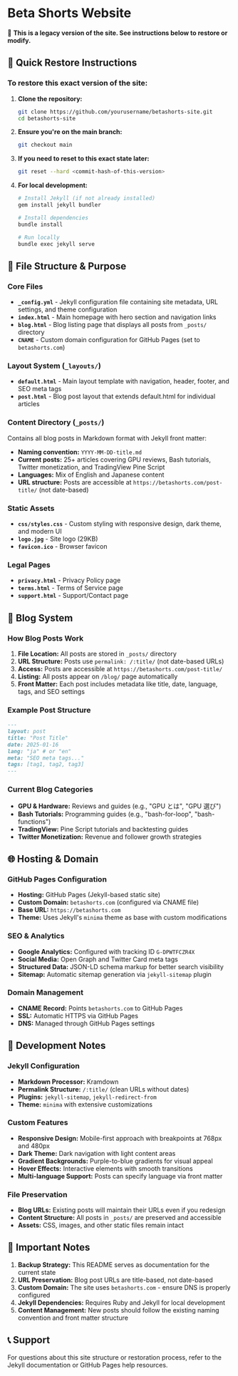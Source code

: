 # Beta Shorts Website

📝 **This is a legacy version of the site. See instructions below to restore or modify.**

## 🚀 Quick Restore Instructions

### To restore this exact version of the site:

1. **Clone the repository:**

   ```bash
   git clone https://github.com/yourusername/betashorts-site.git
   cd betashorts-site
   ```

2. **Ensure you're on the main branch:**

   ```bash
   git checkout main
   ```

3. **If you need to reset to this exact state later:**

   ```bash
   git reset --hard <commit-hash-of-this-version>
   ```

4. **For local development:**

   ```bash
   # Install Jekyll (if not already installed)
   gem install jekyll bundler

   # Install dependencies
   bundle install

   # Run locally
   bundle exec jekyll serve
   ```

## 📁 File Structure & Purpose

### Core Files

- **`_config.yml`** - Jekyll configuration file containing site metadata, URL settings, and theme configuration
- **`index.html`** - Main homepage with hero section and navigation links
- **`blog.html`** - Blog listing page that displays all posts from `_posts/` directory
- **`CNAME`** - Custom domain configuration for GitHub Pages (set to `betashorts.com`)

### Layout System (`_layouts/`)

- **`default.html`** - Main layout template with navigation, header, footer, and SEO meta tags
- **`post.html`** - Blog post layout that extends default.html for individual articles

### Content Directory (`_posts/`)

Contains all blog posts in Markdown format with Jekyll front matter:

- **Naming convention:** `YYYY-MM-DD-title.md`
- **Current posts:** 25+ articles covering GPU reviews, Bash tutorials, Twitter monetization, and TradingView Pine Script
- **Languages:** Mix of English and Japanese content
- **URL structure:** Posts are accessible at `https://betashorts.com/post-title/` (not date-based)

### Static Assets

- **`css/styles.css`** - Custom styling with responsive design, dark theme, and modern UI
- **`logo.jpg`** - Site logo (29KB)
- **`favicon.ico`** - Browser favicon

### Legal Pages

- **`privacy.html`** - Privacy Policy page
- **`terms.html`** - Terms of Service page
- **`support.html`** - Support/Contact page

## 📝 Blog System

### How Blog Posts Work

1. **File Location:** All posts are stored in `_posts/` directory
2. **URL Structure:** Posts use `permalink: /:title/` (not date-based URLs)
3. **Access:** Posts are accessible at `https://betashorts.com/post-title/`
4. **Listing:** All posts appear on `/blog/` page automatically
5. **Front Matter:** Each post includes metadata like title, date, language, tags, and SEO settings

### Example Post Structure

```markdown
---
layout: post
title: "Post Title"
date: 2025-01-16
lang: "ja" # or "en"
meta: "SEO meta tags..."
tags: [tag1, tag2, tag3]
---
```

### Current Blog Categories

- **GPU & Hardware:** Reviews and guides (e.g., "GPU とは", "GPU 選び")
- **Bash Tutorials:** Programming guides (e.g., "bash-for-loop", "bash-functions")
- **TradingView:** Pine Script tutorials and backtesting guides
- **Twitter Monetization:** Revenue and follower growth strategies

## 🌐 Hosting & Domain

### GitHub Pages Configuration

- **Hosting:** GitHub Pages (Jekyll-based static site)
- **Custom Domain:** `betashorts.com` (configured via CNAME file)
- **Base URL:** `https://betashorts.com`
- **Theme:** Uses Jekyll's `minima` theme as base with custom modifications

### SEO & Analytics

- **Google Analytics:** Configured with tracking ID `G-DPWTFCZR4X`
- **Social Media:** Open Graph and Twitter Card meta tags
- **Structured Data:** JSON-LD schema markup for better search visibility
- **Sitemap:** Automatic sitemap generation via `jekyll-sitemap` plugin

### Domain Management

- **CNAME Record:** Points `betashorts.com` to GitHub Pages
- **SSL:** Automatic HTTPS via GitHub Pages
- **DNS:** Managed through GitHub Pages settings

## 🔧 Development Notes

### Jekyll Configuration

- **Markdown Processor:** Kramdown
- **Permalink Structure:** `/:title/` (clean URLs without dates)
- **Plugins:** `jekyll-sitemap`, `jekyll-redirect-from`
- **Theme:** `minima` with extensive customizations

### Custom Features

- **Responsive Design:** Mobile-first approach with breakpoints at 768px and 480px
- **Dark Theme:** Dark navigation with light content areas
- **Gradient Backgrounds:** Purple-to-blue gradients for visual appeal
- **Hover Effects:** Interactive elements with smooth transitions
- **Multi-language Support:** Posts can specify language via front matter

### File Preservation

- **Blog URLs:** Existing posts will maintain their URLs even if you redesign
- **Content Structure:** All posts in `_posts/` are preserved and accessible
- **Assets:** CSS, images, and other static files remain intact

## 🚨 Important Notes

1. **Backup Strategy:** This README serves as documentation for the current state
2. **URL Preservation:** Blog post URLs are title-based, not date-based
3. **Custom Domain:** The site uses `betashorts.com` - ensure DNS is properly configured
4. **Jekyll Dependencies:** Requires Ruby and Jekyll for local development
5. **Content Management:** New posts should follow the existing naming convention and front matter structure

## 📞 Support

For questions about this site structure or restoration process, refer to the Jekyll documentation or GitHub Pages help resources.

